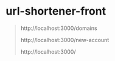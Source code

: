 # url-shortener-front
>http://localhost:3000/domains
>
>http://localhost:3000/new-account
>
>http://localhost:3000/
>
